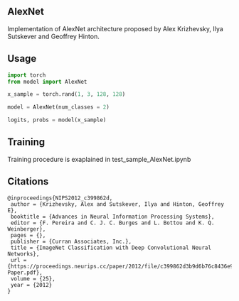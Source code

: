 ## AlexNet

Implementation of AlexNet architecture proposed by Alex Krizhevsky, Ilya Sutskever and Geoffrey Hinton.

## Usage

```python
import torch
from model import AlexNet

x_sample = torch.rand(1, 3, 128, 128)

model = AlexNet(num_classes = 2)

logits, probs = model(x_sample)
```

## Training

Training procedure is exaplained in test_sample_AlexNet.ipynb

## Citations

```bibtext
@inproceedings{NIPS2012_c399862d,
 author = {Krizhevsky, Alex and Sutskever, Ilya and Hinton, Geoffrey E},
 booktitle = {Advances in Neural Information Processing Systems},
 editor = {F. Pereira and C. J. C. Burges and L. Bottou and K. Q. Weinberger},
 pages = {},
 publisher = {Curran Associates, Inc.},
 title = {ImageNet Classification with Deep Convolutional Neural Networks},
 url = {https://proceedings.neurips.cc/paper/2012/file/c399862d3b9d6b76c8436e924a68c45b-Paper.pdf},
 volume = {25},
 year = {2012}
}
```
